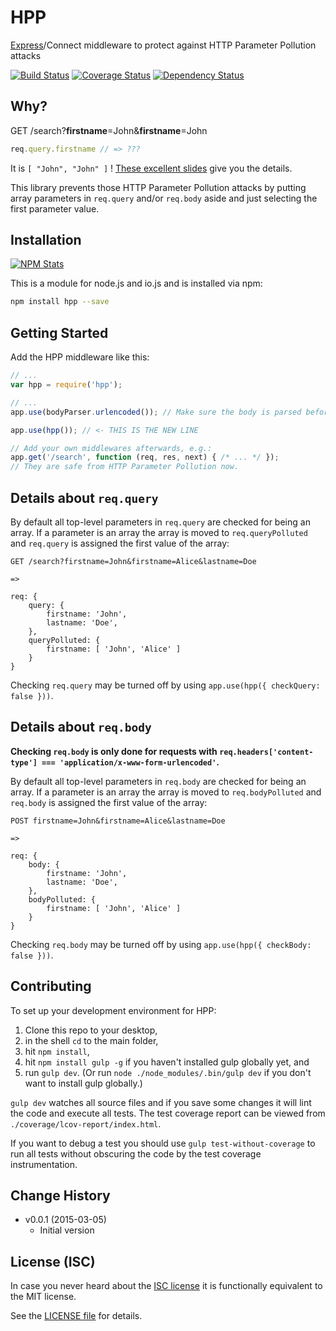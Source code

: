# HPP

[Express](http://expressjs.com)/Connect middleware to protect against HTTP Parameter Pollution attacks

[![Build Status](https://travis-ci.org/analog-nico/hpp.svg?branch=master)](https://travis-ci.org/analog-nico/hpp) [![Coverage Status](https://coveralls.io/repos/analog-nico/hpp/badge.png)](https://coveralls.io/r/analog-nico/hpp?branch=master) [![Dependency Status](https://david-dm.org/analog-nico/hpp.svg)](https://david-dm.org/analog-nico/hpp)

## Why?

GET /search?**firstname**=John&**firstname**=John

``` js
req.query.firstname // => ???
```

It is `[ "John", "John" ]` ! [These excellent slides](https://speakerdeck.com/ckarande/top-overlooked-security-threats-to-node-dot-js-web-applications?slide=48) give you the details.

This library prevents those HTTP Parameter Pollution attacks by putting array parameters in `req.query` and/or `req.body` aside and just selecting the first parameter value.

## Installation

[![NPM Stats](https://nodei.co/npm/hpp.png?downloads=true)](https://npmjs.org/package/hpp)

This is a module for node.js and io.js and is installed via npm:

``` bash
npm install hpp --save
```

## Getting Started

Add the HPP middleware like this:

``` js
// ...
var hpp = require('hpp');

// ...
app.use(bodyParser.urlencoded()); // Make sure the body is parsed beforehand.

app.use(hpp()); // <- THIS IS THE NEW LINE

// Add your own middlewares afterwards, e.g.:
app.get('/search', function (req, res, next) { /* ... */ });
// They are safe from HTTP Parameter Pollution now.
```

## Details about `req.query`

By default all top-level parameters in `req.query` are checked for being an array. If a parameter is an array the array is moved to `req.queryPolluted` and `req.query` is assigned the first value of the array:

```
GET /search?firstname=John&firstname=Alice&lastname=Doe

=>

req: {
    query: {
        firstname: 'John',
        lastname: 'Doe',
    },
    queryPolluted: {
        firstname: [ 'John', 'Alice' ]
    }
}
```

Checking `req.query` may be turned off by using `app.use(hpp({ checkQuery: false }))`.

## Details about `req.body`

**Checking `req.body` is only done for requests with `req.headers['content-type'] === 'application/x-www-form-urlencoded'`.**

By default all top-level parameters in `req.body` are checked for being an array. If a parameter is an array the array is moved to `req.bodyPolluted` and `req.body` is assigned the first value of the array:

```
POST firstname=John&firstname=Alice&lastname=Doe

=>

req: {
    body: {
        firstname: 'John',
        lastname: 'Doe',
    },
    bodyPolluted: {
        firstname: [ 'John', 'Alice' ]
    }
}
```

Checking `req.body` may be turned off by using `app.use(hpp({ checkBody: false }))`.

## Contributing

To set up your development environment for HPP:

1. Clone this repo to your desktop,
2. in the shell `cd` to the main folder,
3. hit `npm install`,
4. hit `npm install gulp -g` if you haven't installed gulp globally yet, and
5. run `gulp dev`. (Or run `node ./node_modules/.bin/gulp dev` if you don't want to install gulp globally.)

`gulp dev` watches all source files and if you save some changes it will lint the code and execute all tests. The test coverage report can be viewed from `./coverage/lcov-report/index.html`.

If you want to debug a test you should use `gulp test-without-coverage` to run all tests without obscuring the code by the test coverage instrumentation.

## Change History

- v0.0.1 (2015-03-05)
    - Initial version

## License (ISC)

In case you never heard about the [ISC license](http://en.wikipedia.org/wiki/ISC_license) it is functionally equivalent to the MIT license.

See the [LICENSE file](LICENSE) for details.
